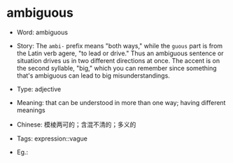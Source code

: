 # ambiguous

- Word: ambiguous
- Story: The `ambi-` prefix means "both ways," while the `guous` part is from the Latin verb agere, "to lead or drive." Thus an ambiguous sentence or situation drives us in two different directions at once. The accent is on the second syllable, "big," which you can remember since something that's ambiguous can lead to big misunderstandings.

- Type: adjective
- Meaning: that can be understood in more than one way; having different meanings
- Chinese: 模棱两可的；含混不清的；多义的
- Tags: expression::vague
- Eg.: 

